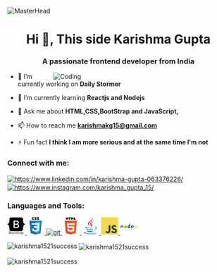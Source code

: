 ![MasterHead](https://cdn.dribbble.com/users/1078019/screenshots/4316751/womensday-gif29.7jjj.gif)

<h1 align="center">Hi 👋, This side Karishma Gupta</h1>
<h3 align="center">A passionate frontend developer from India</h3>
<img align="right" alt="Coding" width="400" src="https://miro.medium.com/v2/resize:fit:1400/1*qdAW1TjCN57h1lbuuzvchg.gif" \>

- 🔭 I’m currently working on **Daily Stormer**

- 🌱 I’m currently learning **Reactjs and Nodejs**

- 💬 Ask me about **HTML,CSS,BootStrap and JavaScript,**

- 📫 How to reach me **karishmakg15@gmail.com**

- ⚡ Fun fact **I think I am more serious and at the same time I'm not**

<h3 align="left">Connect with me:</h3>
<p align="left">
<a href="https://linkedin.com/in/https://www.linkedin.com/in/karishma-gupta-063376226/" target="blank"><img align="center" src="https://raw.githubusercontent.com/rahuldkjain/github-profile-readme-generator/master/src/images/icons/Social/linked-in-alt.svg" alt="https://www.linkedin.com/in/karishma-gupta-063376226/" height="30" width="40" /></a>
<a href="https://instagram.com/https://www.instagram.com/karishma_gupta_15/" target="blank"><img align="center" src="https://raw.githubusercontent.com/rahuldkjain/github-profile-readme-generator/master/src/images/icons/Social/instagram.svg" alt="https://www.instagram.com/karishma_gupta_15/" height="30" width="40" /></a>
</p>

<h3 align="left">Languages and Tools:</h3>
<p align="left"> <a href="https://getbootstrap.com" target="_blank" rel="noreferrer"> <img src="https://raw.githubusercontent.com/devicons/devicon/master/icons/bootstrap/bootstrap-plain-wordmark.svg" alt="bootstrap" width="40" height="40"/> </a> <a href="https://www.w3schools.com/css/" target="_blank" rel="noreferrer"> <img src="https://raw.githubusercontent.com/devicons/devicon/master/icons/css3/css3-original-wordmark.svg" alt="css3" width="40" height="40"/> </a> <a href="https://git-scm.com/" target="_blank" rel="noreferrer"> <img src="https://www.vectorlogo.zone/logos/git-scm/git-scm-icon.svg" alt="git" width="40" height="40"/> </a> <a href="https://www.w3.org/html/" target="_blank" rel="noreferrer"> <img src="https://raw.githubusercontent.com/devicons/devicon/master/icons/html5/html5-original-wordmark.svg" alt="html5" width="40" height="40"/> </a> <a href="https://www.java.com" target="_blank" rel="noreferrer"> <img src="https://raw.githubusercontent.com/devicons/devicon/master/icons/java/java-original.svg" alt="java" width="40" height="40"/> </a> <a href="https://developer.mozilla.org/en-US/docs/Web/JavaScript" target="_blank" rel="noreferrer"> <img src="https://raw.githubusercontent.com/devicons/devicon/master/icons/javascript/javascript-original.svg" alt="javascript" width="40" height="40"/> </a> <a href="https://nodejs.org" target="_blank" rel="noreferrer"> <img src="https://raw.githubusercontent.com/devicons/devicon/master/icons/nodejs/nodejs-original-wordmark.svg" alt="nodejs" width="40" height="40"/> </a> </p>

<p><img align="left" src="https://github-readme-stats.vercel.app/api/top-langs?username=karishma1521success&show_icons=true&locale=en&layout=compact" alt="karishma1521success" /></p>

<p>&nbsp;<img align="center" src="https://github-readme-stats.vercel.app/api?username=karishma1521success&show_icons=true&locale=en" alt="karishma1521success" /></p>

<p><img align="center" src="https://github-readme-streak-stats.herokuapp.com/?user=karishma1521success&" alt="karishma1521success" /></p>

